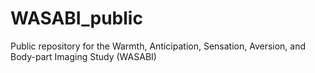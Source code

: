 # WASABI_public
 Public repository for the Warmth, Anticipation, Sensation, Aversion, and Body-part Imaging Study (WASABI)
